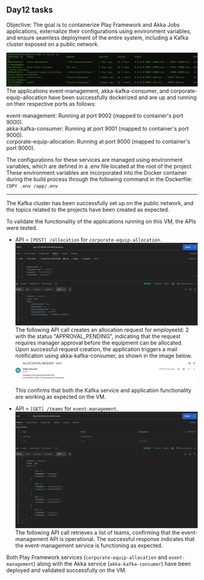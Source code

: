## Day12 tasks

Objective: The goal is to containerize Play Framework and Akka Jobs applications, externalize their configurations using environment variables, and ensure seamless deployment of the entire system, including a Kafka cluster exposed on a public network.

![docker-ps-image](images/docker_ps.png)
The applications event-management, akka-kafka-consumer, and corporate-equip-allocation have been successfully dockerized and are up and running on their respective ports as follows:

event-management: 
Running at port 9002 (mapped to container's port 9000).<br/>
akka-kafka-consumer: Running at port 9001 (mapped to container's port 9000).<br/>
corporate-equip-allocation: Running at port 9000 (mapped to container's port 9000).

The configurations for these services are managed using environment variables, which are defined in a .env file located at the root of the project. These environment variables are incorporated into the Docker container during the build process through the following command in the Dockerfile:
`COPY .env /app/.env`

----

The Kafka cluster has been successfully set up on the public network, and the topics related to the projects have been created as expected.

To validate the functionality of the applications running on this VM, the APIs were tested.
- API =  `[POST] /allocation` for `corporate-equip-allocation`.
  ![create-equipment-allocation-request](images/create_allocation_request_api.png)
  The following API call creates an allocation request for employeeId: 2 with the status "APPROVAL_PENDING", indicating that the request requires manager approval before the equipment can be allocated.
  Upon successful request creation, the application triggers a mail notification using akka-kafka-consumer, as shown in the image below.
  ![mail](images/mail.png)
  This confirms that both the Kafka service and application functionality are working as expected on the VM.

- API =  `[GET] /teams` for `event-management`.
    ![teams-api](images/teams_api.png)
  The following API call retrieves a list of teams, confirming that the event-management API is operational. The successful response indicates that the event-management service is functioning as expected.


Both Play Framework services (`corporate-equip-allocation` and `event-management`) along with the Akka service (`akka-kafka-consumer`) have been deployed and validated successfully on the VM.
